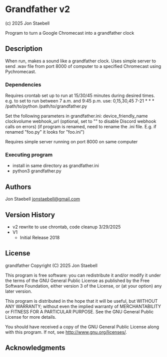 # Grandfather v2
(c) 2025 Jon Staebell

Program to turn a Google Chromecast into a grandfather clock

## Description

When run, makes a sound like a grandfather clock. Uses simple server to send .wav file from port 8000
of computer to a specified Chromecast using Pychromecast.

### Dependencies

Requires crontab set up to run at 15/30/45 minutes during desired times. 
e.g. to set to run between 7 a.m. and 9:45 p.m. use:
0,15,30,45 7-21 * * * /path/to/python /path/to/grandfather.py

Set the following parameters in grandfather.ini: 
   device_friendly_name
   clockvolume
   webhook_url (optional, set to "" to disable Discord webhook calls on errors)
(if program is renamed, need to rename the .ini file. E.g. if renamed "foo.py" it looks for "foo.ini")

Requires simple server running on port 8000 on same computer

### Executing program

* install in same directory as grandfather.ini
* python3 grandfather.py 

## Authors

Jon Staebell
jonstaebell@gmail.com

## Version History

* v2 rewrite to use chrontab, code cleanup 3/29/2025
* V1
    * Initial Release 2018

## License

grandfather Copyright (C) 2025 Jon Staebell

This program is free software: you can redistribute it and/or modify
it under the terms of the GNU General Public License as published by
the Free Software Foundation, either version 3 of the License, or
(at your option) any later version.

This program is distributed in the hope that it will be useful,
but WITHOUT ANY WARRANTY; without even the implied warranty of
MERCHANTABILITY or FITNESS FOR A PARTICULAR PURPOSE.  See the
GNU General Public License for more details.

You should have received a copy of the GNU General Public License
along with this program.  If not, see <http://www.gnu.org/licenses/>.

## Acknowledgments



